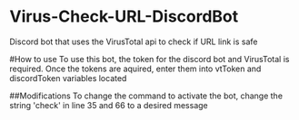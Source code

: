 # Virus-Check-URL-DiscordBot
Discord bot that uses the VirusTotal api to check if URL link is safe

#How to use
To use this bot, the token for the discord bot and VirusTotal is required. 
Once the tokens are aquired, enter them into vtToken and discordToken variables located 

##Modifications
To change the command to activate the bot, change the string 'check' in line 35 and 66 to a desired message
